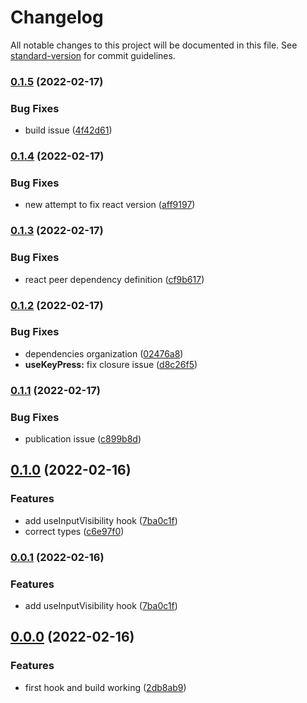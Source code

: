# Changelog

All notable changes to this project will be documented in this file. See [standard-version](https://github.com/conventional-changelog/standard-version) for commit guidelines.

### [0.1.5](https://github.com/cchampou/react-alt/compare/v0.1.4...v0.1.5) (2022-02-17)


### Bug Fixes

* build issue ([4f42d61](https://github.com/cchampou/react-alt/commit/4f42d61b9fe4579a719f6efb5adc0c60f8462f1e))

### [0.1.4](https://github.com/cchampou/react-alt/compare/v0.1.3...v0.1.4) (2022-02-17)


### Bug Fixes

* new attempt to fix react version ([aff9197](https://github.com/cchampou/react-alt/commit/aff91970e8d87358f1b33a7208dd30ee13e5eb7b))

### [0.1.3](https://github.com/cchampou/react-alt/compare/v0.1.2...v0.1.3) (2022-02-17)


### Bug Fixes

* react peer dependency definition ([cf9b617](https://github.com/cchampou/react-alt/commit/cf9b6176a636518b59a135a09833faf5a1cf4f8e))

### [0.1.2](https://github.com/cchampou/react-alt/compare/v0.1.1...v0.1.2) (2022-02-17)


### Bug Fixes

* dependencies organization ([02476a8](https://github.com/cchampou/react-alt/commit/02476a8045c451e9a1182e230b6b302cdabf6cf0))
* **useKeyPress:** fix closure issue ([d8c26f5](https://github.com/cchampou/react-alt/commit/d8c26f5d7fbe39df5f029c874f0cb8233e94c9ce))

### [0.1.1](https://github.com/cchampou/react-alt/compare/v0.1.0...v0.1.1) (2022-02-17)


### Bug Fixes

* publication issue ([c899b8d](https://github.com/cchampou/react-alt/commit/c899b8df877391ce64b1c8fba7a4f06c22730503))

## [0.1.0](https://github.com/cchampou/react-alt/compare/v0.0.0...v0.1.0) (2022-02-16)


### Features

* add useInputVisibility hook ([7ba0c1f](https://github.com/cchampou/react-alt/commit/7ba0c1ff28ff49a841834865cb98d5908fa19160))
* correct types ([c6e97f0](https://github.com/cchampou/react-alt/commit/c6e97f0d14198f7c02ded548da2b56afcac060b4))

### [0.0.1](https://github.com/cchampou/react-alt/compare/v0.0.0...v0.0.1) (2022-02-16)


### Features

* add useInputVisibility hook ([7ba0c1f](https://github.com/cchampou/react-alt/commit/7ba0c1ff28ff49a841834865cb98d5908fa19160))

## [0.0.0](https://github.com/cchampou/react-alt/compare/v0.0.0-dev...v0.0.0) (2022-02-16)


### Features

* first hook and build working ([2db8ab9](https://github.com/cchampou/react-alt/commit/2db8ab92820403ceb0438ae919b0dd1eff37365a))
